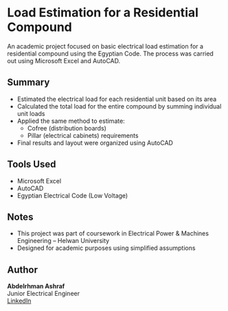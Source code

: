 # Load Estimation for a Residential Compound

An academic project focused on basic electrical load estimation for a residential compound using the Egyptian Code. The process was carried out using Microsoft Excel and AutoCAD.

## Summary

- Estimated the electrical load for each residential unit based on its area  
- Calculated the total load for the entire compound by summing individual unit loads  
- Applied the same method to estimate:
  - Cofree (distribution boards)
  - Pillar (electrical cabinets) requirements  
- Final results and layout were organized using AutoCAD

## Tools Used

- Microsoft Excel  
- AutoCAD  
- Egyptian Electrical Code (Low Voltage)

## Notes

- This project was part of coursework in Electrical Power & Machines Engineering – Helwan University  
- Designed for academic purposes using simplified assumptions

## Author

**Abdelrhman Ashraf**  
Junior Electrical Engineer  
[LinkedIn](https://www.linkedin.com/in/abdelrhman-ashraf1)
